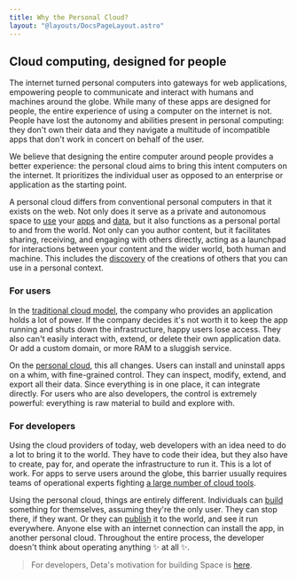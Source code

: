 ```yaml
---
title: Why the Personal Cloud?
layout: "@layouts/DocsPageLayout.astro"
---
```


## Cloud computing, designed for people

The internet turned personal computers into gateways for web applications, empowering people to communicate and interact with humans and machines around the globe. While many of these apps are designed for people, the entire experience of using a computer on the internet is not. People have lost the autonomy and abilities present in personal computing: they don't own their data and they navigate a multitude of incompatible apps that don't work in concert on behalf of the user.

We believe that designing the entire computer around people provides a better experience: the personal cloud aims to bring this intent computers on the internet. It prioritizes the individual user as opposed to an enterprise or application as the starting point.

A personal cloud differs from conventional personal computers in that it exists on the web. Not only does it serve as a private and autonomous space to [use](/docs/en/use) your [apps](/docs/en/use/space-apps/) and [data](/docs/en/use/your-data/collections), but it also functions as a personal portal to and from the world. Not only can you author content, but it facilitates sharing, receiving, and engaging with others directly, acting as a launchpad for interactions between your content and the wider world, both human and machine. This includes the [discovery](https://deta.space/discovery) of the creations of others that you can use in a personal context.

### For users

In the [traditional cloud model](/docs/en/learn/pc-what#public-cloud-application-model), the company who provides an application holds a lot of power. If the company decides it's not worth it to keep the app running and shuts down the infrastructure, happy users lose access. They also can't easily interact with, extend, or delete their own application data. Or add a custom domain, or more RAM to a sluggish service.

On the [personal cloud](/docs/en/learn/pc-what#personal-cloud-application-model), this all changes. Users can install and uninstall apps on a whim, with fine-grained control. They can inspect, modify, extend, and export all their data. Since everything is in one place, it can integrate directly. For users who are also developers, the control is extremely powerful: everything is raw material to build and explore with.

### For developers

Using the cloud providers of today, web developers with an idea need to do a lot to bring it to the world. They have to code their idea, but they also have to create, pay for, and operate the infrastructure to run it. This is a lot of work. For apps to serve users around the globe, this barrier usually requires teams of operational experts fighting [a large number of cloud tools](https://landscape.cncf.io/).

Using the personal cloud, things are entirely different. Individuals can [build](/docs/en/build) something for themselves, assuming they're the only user. They can stop there, if they want. Or they can [publish](/docs/en/publish) it to the world, and see it run everywhere. Anyone else with an internet connection can install the app, in another personal cloud. Throughout the entire process, the developer doesn't think about operating anything ✨ at all ✨.

> For developers, Deta's motivation for building Space is [here](https://deta.space/motivation/). 






